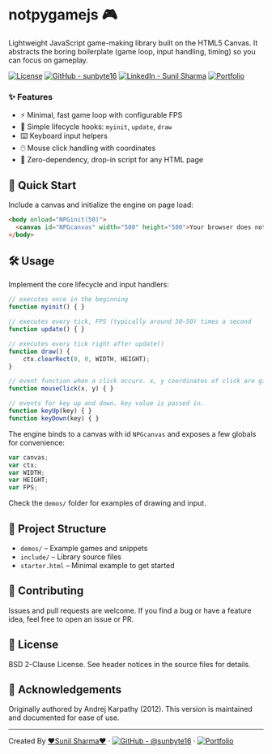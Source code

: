 # notpygamejs 🎮

Lightweight JavaScript game-making library built on the HTML5 Canvas. It abstracts the boring boilerplate (game loop, input handling, timing) so you can focus on gameplay.

[![License](https://img.shields.io/badge/License-BSD_2--Clause-blue.svg)](https://opensource.org/licenses/BSD-2-Clause)
[![GitHub - sunbyte16](https://img.shields.io/badge/GitHub-@sunbyte16-181717?logo=github)](https://github.com/sunbyte16)
[![LinkedIn - Sunil Sharma](https://img.shields.io/badge/LinkedIn-Sunil%20Sharma-0A66C2?logo=linkedin)](https://www.linkedin.com/in/sunil-kumar-bb88bb31a/)
[![Portfolio](https://img.shields.io/badge/Portfolio-Visit-success?logo=vercel)](https://lively-dodol-cc397c.netlify.app)

### ✨ Features
- ⚡ Minimal, fast game loop with configurable FPS
- 🎯 Simple lifecycle hooks: `myinit`, `update`, `draw`
- ⌨️ Keyboard input helpers
- 🖱️ Mouse click handling with coordinates
- 🧰 Zero-dependency, drop-in script for any HTML page

## 🚀 Quick Start
Include a canvas and initialize the engine on page load:

```html
<body onload="NPGinit(50)">
  <canvas id="NPGcanvas" width="500" height="500">Your browser does not support Canvas.</canvas>
</body>
```

## 🛠️ Usage
Implement the core lifecycle and input handlers:

```javascript
// executes once in the beginning
function myinit() { }

// executes every tick, FPS (typically around 30–50) times a second
function update() { }

// executes every tick right after update()
function draw() {
    ctx.clearRect(0, 0, WIDTH, HEIGHT);
}

// event function when a click occurs. x, y coordinates of click are given
function mouseClick(x, y) { }

// events for key up and down. key value is passed in.
function keyUp(key) { }
function keyDown(key) { }
```

The engine binds to a canvas with id `NPGcanvas` and exposes a few globals for convenience:

```javascript
var canvas;
var ctx;
var WIDTH;
var HEIGHT;
var FPS;
```

Check the `demos/` folder for examples of drawing and input.

## 📁 Project Structure
- `demos/` – Example games and snippets
- `include/` – Library source files
- `starter.html` – Minimal example to get started

## 🤝 Contributing
Issues and pull requests are welcome. If you find a bug or have a feature idea, feel free to open an issue or PR.

## 📜 License
BSD 2-Clause License. See header notices in the source files for details.

## 🙏 Acknowledgements
Originally authored by Andrej Karpathy (2012). This version is maintained and documented for ease of use.

---

Created By [❤️Sunil Sharma❤️](https://www.linkedin.com/in/sunil-kumar-bb88bb31a/) · 
 [![GitHub - @sunbyte16](https://img.shields.io/badge/GitHub-@sunbyte16-181717?logo=github)](https://github.com/sunbyte16) ·
 [![Portfolio](https://img.shields.io/badge/Portfolio-lively--dodol--cc397c.netlify.app-success?logo=vercel)](https://lively-dodol-cc397c.netlify.app)